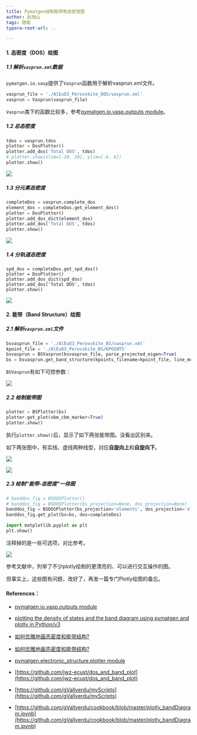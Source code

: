 ```yaml
---
title: Pymatgen绘制能带和态密度图
author: 赵旭山
tags: 随笔
typora-root-url: ..

---
```




#### 1. 态密度（DOS）绘图

##### 1.1 解析`vasprun.xml`数据

`pymatgen.io.vasp`提供了`Vasprun`函数用于解析vasprun.xml文件。

```python
vasprun_file = './AlEuO3_Perovskite_DOS/vasprun.xml'
vasprun = Vasprun(vasprun_file)
```

`Vasprun`类下的函数比较多，参考[pymatgen.io.vasp.outputs module](https://pymatgen.org/pymatgen.io.vasp.outputs.html)。

##### 1.2 总态密度

```python
tdos = vasprun.tdos
plotter = DosPlotter()
plotter.add_dos('Total DOS', tdos)
# plotter.show(xlim=[-20, 20], ylim=[-6, 6])
plotter.show()
```

![](/assets/images/pymatgenTotalDOS202005112025.jpeg)

##### 1.3 分元素态密度

```python
completeDos = vasprun.complete_dos
element_dos = completeDos.get_element_dos()
plotter = DosPlotter()
plotter.add_dos_dict(element_dos)
plotter.add_dos('Total DOS', tdos)
plotter.show()
```



![](/assets/images/pymatgenElementDOS202005112025.jpeg)

##### 1.4 分轨道态密度

```
spd_dos = completeDos.get_spd_dos()
plotter = DosPlotter()
plotter.add_dos_dict(spd_dos)
plotter.add_dos('Total DOS', tdos)
plotter.show()
```

![](/assets/images/pymatgenSPDDOS202005112026.jpeg)



#### 2. 能带（Band Structure）绘图

##### 2.1 解析`vasprun.xml`文件

```python
bsvasprun_file = './AlEuO3_Perovskite_BS/vasprun.xml'
kpoint_file = './AlEuO3_Perovskite_BS/KPOINTS'
bsvasprun = BSVasprun(bsvasprun_file, parse_projected_eigen=True)
bs = bsvasprun.get_band_structure(kpoints_filename=kpoint_file, line_mode=True)
```

`BSVasprun`有如下可控参数：

![](/assets/images/bsvasprun202005112122.jpg)

##### 2.2 绘制能带图

```python
plotter = BSPlotter(bs)
plotter.get_plot(vbm_cbm_marker=True)
plotter.show()
```

执行`plotter.show()`后，显示了如下两张能带图。没看出区别来。

如下两张图中，有实线、虚线两种线型，对应**自旋向上**和**自旋向下**。

![](/assets/images/pymatgenBS1_202005112027.jpeg)

![](/assets/images/pymatgenBS2_202005112027.jpeg)

##### 2.3 绘制“能带-态密度”一体图

```python
# banddos_fig = BSDOSPlotter()
# banddos_fig = BSDOSPlotter(bs_projection=None, dos_projection=None)
banddos_fig = BSDOSPlotter(bs_projection='elements', dos_projection='elements')
banddos_fig.get_plot(bs=bs, dos=completeDos)

import matplotlib.pyplot as plt
plt.show()
```

注释掉的是一些可选项，对比参考。

![](/assets/images/pymatgenBSDOS202005112028.jpeg)



参考文献中，列举了不少plotly绘制的更漂亮的、可以进行交互操作的图。

但事实上，这些图有问题，改好了，再发一篇专门Plotly绘图的备忘。



#### References：

* [pymatgen.io.vasp.outputs module](https://pymatgen.org/pymatgen.io.vasp.outputs.html)

* [plotting the density of states and the band diagram using pymatgen and plotly in Python/v3](https://plotly.com/python/v3/ipython-notebooks/density-of-states/)

* [如何优雅地画态密度和能带结构?](http://www.jwzhang.xyz/2019/08/30/dos_plot/)

* [如何优雅地画态密度和能带结构?](https://zhuanlan.zhihu.com/p/80447349)

* [pymatgen.electronic_structure.plotter module](https://pymatgen.org/pymatgen.electronic_structure.plotter.html)

* [https://github.com/jwz-ecust/dos_and_band_plot](https://github.com/jwz-ecust/dos_and_band_plot)

* [https://github.com/gVallverdu/myScripts](https://github.com/gVallverdu/myScripts)

* [https://github.com/gVallverdu/cookbook/blob/master/plotly_bandDiagram.ipynb](https://github.com/gVallverdu/cookbook/blob/master/plotly_bandDiagram.ipynb)

  

